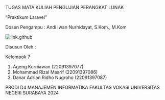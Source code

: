 TUGAS MATA KULIAH PENGUJIAN PERANGKAT LUNAK

“Praktikum Laravel”

Dosen Pengampu : Andi Iwan Nurhidayat, S.Kom., M.Kom


![link.github](https://github.com/Agengkurniawan/TugasPPL-Kelompok7)

 
Disusun Oleh :

Kelompok 7


1.  Ageng Kurniawan             (22091397077)
2.  Mohammad Rizal Maarif       (22091397086)
3.  Danar Adrian Ridho Nugroho  (22091397087)



PRODI D4 MANAJEMEN INFORMATIKA
FAKULTAS VOKASI
UNIVERSITAS NEGERI SURABAYA
2024
